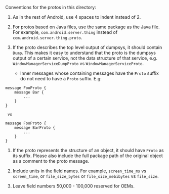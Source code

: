 Conventions for the protos in this directory:

1. As in the rest of Android, use 4 spaces to indent instead of 2.

1. For protos based on Java files, use the same package as the Java file. For
   example, `com.android.server.thing` instead of `com.android.server.thing.proto`.

1. If the proto describes the top level output of dumpsys, it should contain
   `Dump`. This makes it easy to understand that the proto is the dumpsys output
   of a certain service, not the data structure of that service, e.g.
   `WindowManagerServiceDumpProto` vs `WindowManagerServiceProto`.

   * Inner messages whose containing messages have the `Proto` suffix do not
     need to have a `Proto` suffix. E.g:

```
message FooProto {
    message Bar {
        ...
    }
}
```

     vs

```
message FooProto {
    message BarProto {
        ...
    }
}
```

1. If the proto represents the structure of an object, it should have `Proto` as
   its suffix. Please also include the full package path of the original object
   as a comment to the proto message.

1. Include units in the field names. For example, `screen_time_ms` vs
   `screen_time`, or `file_size_bytes` or `file_size_mebibytes` vs `file_size`.

1. Leave field numbers 50,000 - 100,000 reserved for OEMs.
